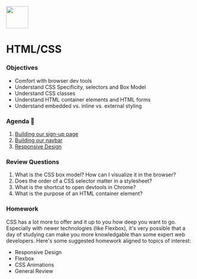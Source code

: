 # <img src="https://cloud.githubusercontent.com/assets/8397980/19818474/bd21af4c-9d04-11e6-8df6-1ed154718dce.png" height="60">

# HTML/CSS

### Objectives

- Comfort with browser dev tools
- Understand CSS Specificity, selectors and Box Model
- Understand CSS classes
- Understand HTML container elements and HTML forms
- Understand embedded vs. inline vs. external styling

### Agenda :rocket:

1. [Building our sign-up page](resources/sign_up_page.md)
2. [Building our navbar](resources/navbar.md)
3. [Responsive Design](resources/responsive_design.md)

### Review Questions

1. What is the CSS box model? How can I visualize it in the browser?
2. Does the order of a CSS selector matter in a stylesheet?
3. What is the shortcut to open devtools in Chrome?
4. What is the purpose of an HTML container element?

### Homework

CSS has a lot more to offer and it up to you how deep you want to go.  Especially with newer technologies (like Flexbox), it's very possible that a day of studying can make you more knowledgable than some expert web developers. Here's some suggested homework aligned to topics of interest:

- Responsive Design
- Flexbox
- CSS Animations
- General Review

